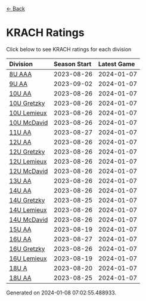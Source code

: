 [<- Back](../readme.md)
# KRACH Ratings
Click below to see KRACH ratings for each division

| Division | Season Start | Latest Game |
| :-- | :-- | :-- |
| [8U AAA](8U-AAA-ratings.md) | 2023-08-26 | 2024-01-07 |
| [9U AA](9U-AA-ratings.md) | 2023-09-02 | 2024-01-07 |
| [10U AA](10U-AA-ratings.md) | 2023-08-26 | 2024-01-07 |
| [10U Gretzky](10U-Gretzky-ratings.md) | 2023-08-26 | 2024-01-07 |
| [10U Lemieux](10U-Lemieux-ratings.md) | 2023-08-26 | 2024-01-07 |
| [10U McDavid](10U-McDavid-ratings.md) | 2023-08-26 | 2024-01-07 |
| [11U AA](11U-AA-ratings.md) | 2023-08-27 | 2024-01-07 |
| [12U AA](12U-AA-ratings.md) | 2023-08-26 | 2024-01-07 |
| [12U Gretzky](12U-Gretzky-ratings.md) | 2023-08-26 | 2024-01-07 |
| [12U Lemieux](12U-Lemieux-ratings.md) | 2023-08-26 | 2024-01-07 |
| [12U McDavid](12U-McDavid-ratings.md) | 2023-08-26 | 2024-01-07 |
| [13U AA](13U-AA-ratings.md) | 2023-08-26 | 2024-01-07 |
| [14U AA](14U-AA-ratings.md) | 2023-08-26 | 2024-01-07 |
| [14U Gretzky](14U-Gretzky-ratings.md) | 2023-08-25 | 2024-01-07 |
| [14U Lemieux](14U-Lemieux-ratings.md) | 2023-08-26 | 2024-01-07 |
| [14U McDavid](14U-McDavid-ratings.md) | 2023-08-26 | 2024-01-07 |
| [15U AA](15U-AA-ratings.md) | 2023-08-19 | 2024-01-07 |
| [16U AA](16U-AA-ratings.md) | 2023-08-27 | 2024-01-07 |
| [16U Gretzky](16U-Gretzky-ratings.md) | 2023-08-26 | 2024-01-07 |
| [16U Lemieux](16U-Lemieux-ratings.md) | 2023-08-19 | 2024-01-07 |
| [18U A](18U-A-ratings.md) | 2023-08-20 | 2024-01-07 |
| [18U AA](18U-AA-ratings.md) | 2023-08-25 | 2024-01-07 |

Generated on 2024-01-08 07:02:55.488933.
